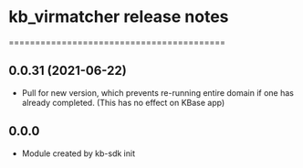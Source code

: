 # kb_virmatcher release notes
=========================================

0.0.31 (2021-06-22)
--------------------
* Pull for new version, which prevents re-running entire domain if one has already completed. (This has no effect on KBase app)

0.0.0
-----
* Module created by kb-sdk init
